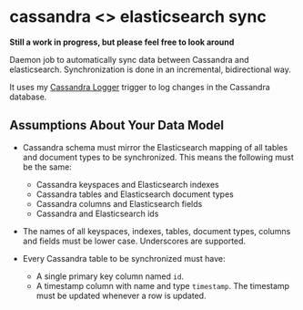cassandra <> elasticsearch sync
===============================

**Still a work in progress, but please feel free to look around**

Daemon job to automatically sync data between Cassandra and elasticsearch.  Synchronization is done in an incremental, bidirectional way.

It uses my [Cassandra Logger](http://github.com/felipead/cassandra-logger) trigger to log changes in the Cassandra database.

Assumptions About Your Data Model
---------------------------------

- Cassandra schema must mirror the Elasticsearch mapping of all tables and document types to be synchronized. This means the following must be the same:
    - Cassandra keyspaces and Elasticsearch indexes
    - Cassandra tables and Elasticsearch document types
    - Cassandra columns and Elasticsearch fields
    - Cassandra and Elasticsearch ids

- The names of all keyspaces, indexes, tables, document types, columns and fields must be lower case. Underscores are supported.

- Every Cassandra table to be synchronized must have: 
    - A single primary key column named `id`.
    - A timestamp column with name and type `timestamp`. The timestamp must be updated whenever a row is updated.
